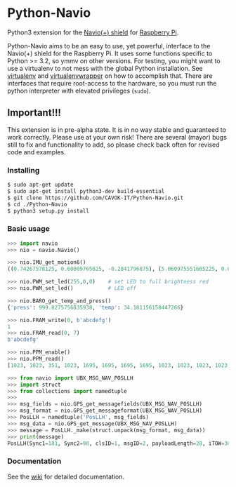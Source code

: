 Python-Navio
============

Python3 extension for the [Navio(+) shield](http://www.emlid.com/) for [Raspberry Pi](http://www.raspberrypi.org/).

Python-Navio aims to be an easy to use, yet powerful, interface to the Navio(+) shield for the Raspberry Pi. It uses
some functions specific to Python >= 3.2, so ymmv on other versions.
For testing, you might want to use a virtualenv to not mess with the global Python installation. See [virtualenv](https://virtualenv.pypa.io/en/latest/)
and [virtualenvwrapper](https://virtualenvwrapper.readthedocs.org/en/latest/) on how to accomplish that.
There are interfaces that require root-access to the hardware, so you must run the python interpreter with elevated
privileges (`sudo`).

## Important!!! ##
This extension is in pre-alpha state. It is in no way stable and guaranteed to work correctly. Please use at your own risk!
There are several (mayor) bugs still to fix and functionality to add, so please check back often for revised code and examples.

### Installing ###
```bash
$ sudo apt-get update
$ sudo apt-get install python3-dev build-essential
$ git clone https://github.com/CAVOK-IT/Python-Navio.git
$ cd ./Python-Navio
$ python3 setup.py install
```

### Basic usage ###
```python
>>> import navio
>>> nio = navio.Navio()

>>> nio.IMU_get_motion6()
((0.74267578125, 0.60009765625, -0.2841796875), (5.060975551605225, 0.6097561120986938, -1.8902438879013062))

>>> nio.PWM_set_led(255,0,0)    # set LED to full brightness red
>>> nio.PWM_set_led()           # LED off

>>> nio.BARO_get_temp_and_press()
{'press': 999.8275756835938, 'temp': 34.181156158447266}

>>> nio.FRAM_write(0, b'abcdefg')
1
>>> nio.FRAM_read(0, 7)
b'abcdefg'

>>> nio.PPM_enable()
>>> nio.PPM_read()
[1023, 1023, 351, 1023, 1695, 1695, 1695, 1695, 1023, 1023, 1023, 1023, 1023, 1023, 1023, 1023, 1, 1, 0, 0, 0, 0, 0, 0]

>>> from navio import UBX_MSG_NAV_POSLLH
>>> import struct
>>> from collections import namedtuple
>>>
>>> msg_fields = nio.GPS_get_messagefields(UBX_MSG_NAV_POSLLH)
>>> msg_format = nio.GPS_get_messageformat(UBX_MSG_NAV_POSLLH)
>>> PosLLH = namedtuple('PosLLH', msg_fields)
>>> msg_data = nio.GPS_get_message(UBX_MSG_NAV_POSLLH)
>>> message = PosLLH._make(struct.unpack(msg_format, msg_data))
>>> print(message)
PosLLH(Sync1=181, Sync2=98, clsID=1, msgID=2, payloadLength=28, iTOW=309742000, lon=0, lat=0, height=0, hMSL=-17000, hAcc=4294967295, vAcc=3750030848, CK_A=64, CK_B=26)
```

### Documentation
See the [wiki](https://github.com/bennierex/Python-Navio/wiki) for detailed documentation.
